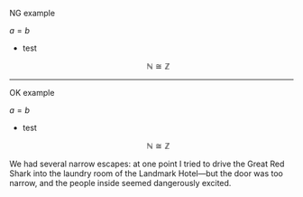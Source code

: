 NG example

$`a=b`$
* test

    ```math
    \mathbb{N} \cong \mathbb{Z}
    ```

---

OK example

$`a=b`$
* test

    ```math
    \mathbb{N} \cong \mathbb{Z}
    ```

We had several narrow escapes: at one point I tried to drive the Great Red Shark into the laundry room of the Landmark Hotel—but the door was too narrow, and the people inside seemed dangerously excited.
